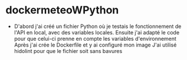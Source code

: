 # dockermeteoWPython

- D'abord j'ai créé un fichier Python où je testais le fonctionnement de l'API en local, avec des variables locales.
Ensuite j'ai adapté le code pour que celui-ci prenne en compte les variables d'environnement
Après j'ai crée le Dockerfile et y ai configuré mon image
J'ai utilisé hidolint pour que le fichier soit sans bavures

